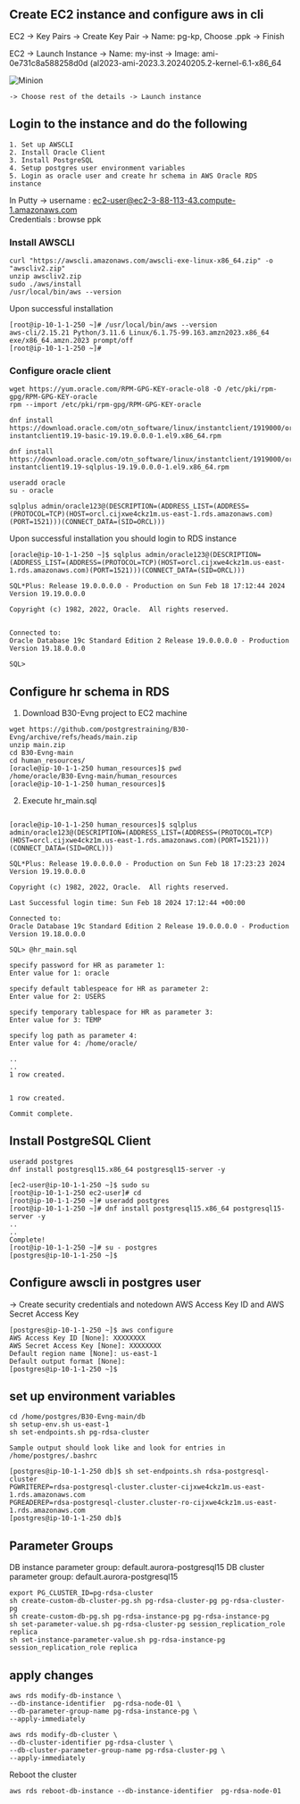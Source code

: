 ## Create EC2 instance and configure aws in cli

EC2 -> Key Pairs -> Create Key Pair -> Name: pg-kp, Choose .ppk -> Finish

EC2 -> Launch Instance -> Name: my-inst 
    -> Image: ami-0e731c8a588258d0d (al2023-ami-2023.3.20240205.2-kernel-6.1-x86_64

![Minion](https://github.com/postgrestraining/B30-Evng/blob/main/images/EC2-us-east-1.png)

    -> Choose rest of the details -> Launch instance

## Login to the instance and do the following

    1. Set up AWSCLI
    2. Install Oracle Client
    3. Install PostgreSQL
    4. Setup postgres user environment variables
    5. Login as oracle user and create hr schema in AWS Oracle RDS instance

In Putty -> 
username : ec2-user@ec2-3-88-113-43.compute-1.amazonaws.com  
Credentials :  browse ppk

    



### Install AWSCLI

```
curl "https://awscli.amazonaws.com/awscli-exe-linux-x86_64.zip" -o "awscliv2.zip"
unzip awscliv2.zip
sudo ./aws/install
/usr/local/bin/aws --version
```
Upon successful installation

```
[root@ip-10-1-1-250 ~]# /usr/local/bin/aws --version
aws-cli/2.15.21 Python/3.11.6 Linux/6.1.75-99.163.amzn2023.x86_64 exe/x86_64.amzn.2023 prompt/off
[root@ip-10-1-1-250 ~]#
```

### Configure oracle client

```
wget https://yum.oracle.com/RPM-GPG-KEY-oracle-ol8 -O /etc/pki/rpm-gpg/RPM-GPG-KEY-oracle
rpm --import /etc/pki/rpm-gpg/RPM-GPG-KEY-oracle

dnf install https://download.oracle.com/otn_software/linux/instantclient/1919000/oracle-instantclient19.19-basic-19.19.0.0.0-1.el9.x86_64.rpm

dnf install https://download.oracle.com/otn_software/linux/instantclient/1919000/oracle-instantclient19.19-sqlplus-19.19.0.0.0-1.el9.x86_64.rpm

useradd oracle
su - oracle

sqlplus admin/oracle123@(DESCRIPTION=(ADDRESS_LIST=(ADDRESS=(PROTOCOL=TCP)(HOST=orcl.cijxwe4ckz1m.us-east-1.rds.amazonaws.com)(PORT=1521)))(CONNECT_DATA=(SID=ORCL)))
```
Upon successful installation you should login to RDS instance

```
[oracle@ip-10-1-1-250 ~]$ sqlplus admin/oracle123@(DESCRIPTION=(ADDRESS_LIST=(ADDRESS=(PROTOCOL=TCP)(HOST=orcl.cijxwe4ckz1m.us-east-1.rds.amazonaws.com)(PORT=1521)))(CONNECT_DATA=(SID=ORCL)))

SQL*Plus: Release 19.0.0.0.0 - Production on Sun Feb 18 17:12:44 2024
Version 19.19.0.0.0

Copyright (c) 1982, 2022, Oracle.  All rights reserved.


Connected to:
Oracle Database 19c Standard Edition 2 Release 19.0.0.0.0 - Production
Version 19.18.0.0.0

SQL>
```

## Configure hr schema in RDS

1. Download B30-Evng project to EC2 machine

```
wget https://github.com/postgrestraining/B30-Evng/archive/refs/heads/main.zip
unzip main.zip
cd B30-Evng-main
cd human_resources/
[oracle@ip-10-1-1-250 human_resources]$ pwd
/home/oracle/B30-Evng-main/human_resources
[oracle@ip-10-1-1-250 human_resources]$
```

2. Execute hr_main.sql

```

[oracle@ip-10-1-1-250 human_resources]$ sqlplus admin/oracle123@(DESCRIPTION=(ADDRESS_LIST=(ADDRESS=(PROTOCOL=TCP)(HOST=orcl.cijxwe4ckz1m.us-east-1.rds.amazonaws.com)(PORT=1521)))(CONNECT_DATA=(SID=ORCL)))

SQL*Plus: Release 19.0.0.0.0 - Production on Sun Feb 18 17:23:23 2024
Version 19.19.0.0.0

Copyright (c) 1982, 2022, Oracle.  All rights reserved.

Last Successful login time: Sun Feb 18 2024 17:12:44 +00:00

Connected to:
Oracle Database 19c Standard Edition 2 Release 19.0.0.0.0 - Production
Version 19.18.0.0.0

SQL> @hr_main.sql

specify password for HR as parameter 1:
Enter value for 1: oracle

specify default tablespeace for HR as parameter 2:
Enter value for 2: USERS

specify temporary tablespace for HR as parameter 3:
Enter value for 3: TEMP

specify log path as parameter 4:
Enter value for 4: /home/oracle/

..
..
1 row created.


1 row created.

Commit complete.
```

## Install PostgreSQL Client

```
useradd postgres
dnf install postgresql15.x86_64 postgresql15-server -y

[ec2-user@ip-10-1-1-250 ~]$ sudo su
[root@ip-10-1-1-250 ec2-user]# cd
[root@ip-10-1-1-250 ~]# useradd postgres
[root@ip-10-1-1-250 ~]# dnf install postgresql15.x86_64 postgresql15-server -y
..
..
Complete!
[root@ip-10-1-1-250 ~]# su - postgres
[postgres@ip-10-1-1-250 ~]$
```

## Configure awscli in postgres user

-> Create security credentials and notedown AWS Access Key ID and AWS Secret Access Key

```
[postgres@ip-10-1-1-250 ~]$ aws configure
AWS Access Key ID [None]: XXXXXXXX
AWS Secret Access Key [None]: XXXXXXXX
Default region name [None]: us-east-1
Default output format [None]:
[postgres@ip-10-1-1-250 ~]$
```

## set up environment variables

```
cd /home/postgres/B30-Evng-main/db
sh setup-env.sh us-east-1
sh set-endpoints.sh pg-rdsa-cluster

Sample output should look like and look for entries in /home/postgres/.bashrc

[postgres@ip-10-1-1-250 db]$ sh set-endpoints.sh rdsa-postgresql-cluster
PGWRITEREP=rdsa-postgresql-cluster.cluster-cijxwe4ckz1m.us-east-1.rds.amazonaws.com
PGREADEREP=rdsa-postgresql-cluster.cluster-ro-cijxwe4ckz1m.us-east-1.rds.amazonaws.com
[postgres@ip-10-1-1-250 db]$
```

## Parameter Groups

DB instance parameter group:  default.aurora-postgresql15
DB cluster parameter group: default.aurora-postgresql15

```
export PG_CLUSTER_ID=pg-rdsa-cluster
sh create-custom-db-cluster-pg.sh pg-rdsa-cluster-pg pg-rdsa-cluster-pg
sh create-custom-db-pg.sh pg-rdsa-instance-pg pg-rdsa-instance-pg
sh set-parameter-value.sh pg-rdsa-cluster-pg session_replication_role replica
sh set-instance-parameter-value.sh pg-rdsa-instance-pg session_replication_role replica
```

## apply changes

```
aws rds modify-db-instance \
--db-instance-identifier  pg-rdsa-node-01 \
--db-parameter-group-name pg-rdsa-instance-pg \
--apply-immediately

aws rds modify-db-cluster \
--db-cluster-identifier pg-rdsa-cluster \
--db-cluster-parameter-group-name pg-rdsa-cluster-pg \
--apply-immediately
```

Reboot the cluster 
```
aws rds reboot-db-instance --db-instance-identifier  pg-rdsa-node-01
```



